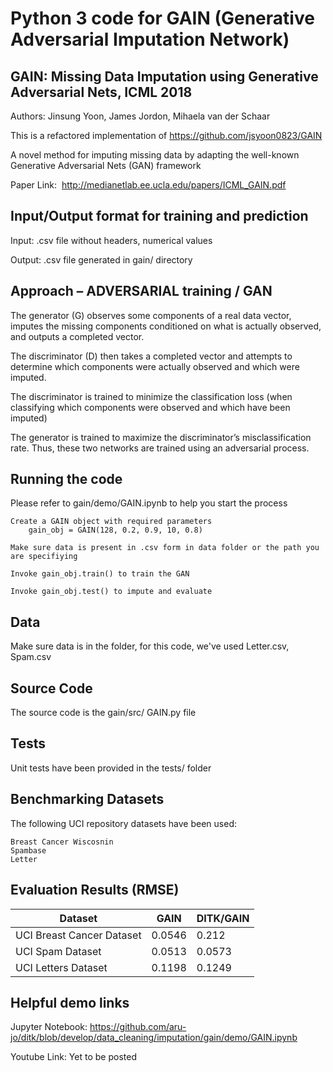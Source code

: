 # Python 3 code for GAIN (Generative Adversarial Imputation Network)

## GAIN: Missing Data Imputation using Generative Adversarial Nets, ICML 2018
Authors: Jinsung Yoon, James Jordon, Mihaela van der Schaar

This is a refactored implementation of https://github.com/jsyoon0823/GAIN

A novel method for imputing missing data by adapting the well-known Generative Adversarial Nets (GAN) framework

Paper Link:  http://medianetlab.ee.ucla.edu/papers/ICML_GAIN.pdf

## Input/Output format for training and prediction

Input: .csv file without headers, numerical values

Output: .csv file generated in gain/ directory 

## Approach – ADVERSARIAL training / GAN 

The generator (G) observes some components of a real data vector, imputes the missing components conditioned on what is actually observed, and outputs a completed vector. 

The discriminator (D) then takes a completed vector and attempts to determine which components were actually observed and which were imputed. 

The discriminator is trained to minimize the classification loss (when classifying which components were observed and which have been imputed) 

The generator is trained to maximize the discriminator’s misclassification rate. Thus, these two networks are trained using an adversarial process. 

## Running the code

Please refer to gain/demo/GAIN.ipynb to help you start the process 
    
	Create a GAIN object with required parameters 
	    gain_obj = GAIN(128, 0.2, 0.9, 10, 0.8)
	
	Make sure data is present in .csv form in data folder or the path you are specifiying 
	
	Invoke gain_obj.train() to train the GAN 
	
	Invoke gain_obj.test() to impute and evaluate

## Data 

Make sure data is in the folder, for this code, we've used Letter.csv, Spam.csv 

## Source Code

The source code is the gain/src/
GAIN.py file

## Tests

Unit tests have been provided in the tests/ folder

## Benchmarking Datasets

The following UCI repository datasets have been used: 

	Breast Cancer Wiscosnin 
	Spambase
	Letter

## Evaluation Results (RMSE) 

Dataset | GAIN  | DITK/GAIN |
|-----------| ------------- | ------------- |
| UCI Breast Cancer Dataset | 0.0546 | 0.212 |
| UCI Spam Dataset | 0.0513 | 0.0573 | 
| UCI Letters Dataset | 0.1198 | 0.1249 | 

## Helpful demo links

Jupyter Notebook: https://github.com/aru-jo/ditk/blob/develop/data_cleaning/imputation/gain/demo/GAIN.ipynb

Youtube Link: Yet to be posted

